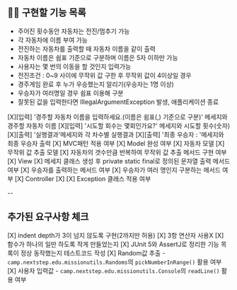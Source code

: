 ## 👩‍💻 구현할 기능 목록
- 주어진 횟수동안 자동차는 전진/멈추기 가능
- 각 자동차에 이름 부여 가능
- 전진하는 자동차를 출력할 때 자동차 이름을 같이 출력
- 자동차 이름은 쉼표 기준으로 구분하며 이름은 5자 이하만 가능
- 사용자는 몇 번의 이동을 할 것인지 입력가능
- 전진조건 : 0~9 사이에 무작위 값 구한 후 무작위 값이 4이상일 경우
- 경주게임 완료 후 누가 우승했는지 알리기(우승자는 1명 이상)
- 우승자가 여러명일 경우 쉼표 이용해 구분
- 잘못된 값을 입력한다면 IllegalArgumentException 발생, 애플리케이션 종료

[X][입력] '경주할 자동차 이름을 입력하세요.(이름은 쉼표(,) 기준으로 구분)' 메세지와 경주할 자동차 이름
[X][입력] '시도할 회수는 몇회인가요?' 메세지와 시도할 횟수(숫자)
[X][출력] '실행결과'메세지와 각 차수별 실행결과
[X][출력] '최종 우승자 : '메세지와 최종 우승자 출력
[X] MVC패턴 적용 여부
    [X] Model 완성 여부
        [X] 자동차 모델
        [X] 무작위 값 추출 모델
            [X] 자동차의 갯수만큼 반복하여 무작위 값 추출 메서드 구현 여부
    [X] View
        [X] 메세지 클래스 생성 후 private static final로 정의된 문자열 출력 메서드 여부
        [X] 우승자를 출력하는 메서드 여부
        [X] 우승자가 여러 명인지 구분하는 메서드 여부
    [X] Controller
        [X] 
[X] Exception 클래스 적용 여부

--

## 추가된 요구사항 체크
[X] indent depth가 3이 넘지 않도록 구현(2까지만 허용)
[X] 3항 연산자 사용X
[X] 함수가 하나의 일만 하도록 작게 만들었는지
[X] JUnit 5와 AssertJ로 정리한 기능 목록이 정상 동작했는지 테스트코드 작성
[X] Random값 추출 - `camp.nextstep.edu.missionutils.Randoms`의 `pickNumberInRange()` 활용 여부
[X] 사용자 입력값 - `camp.nextstep.edu.missionutils.Console`의 `readLine()` 활용 여부